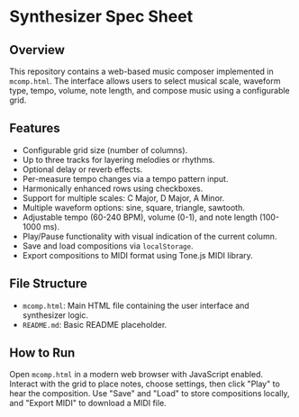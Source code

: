 # Synthesizer Spec Sheet

## Overview
This repository contains a web-based music composer implemented in `mcomp.html`. The interface allows users to select musical scale, waveform type, tempo, volume, note length, and compose music using a configurable grid.

## Features
- Configurable grid size (number of columns).
- Up to three tracks for layering melodies or rhythms.
- Optional delay or reverb effects.
- Per-measure tempo changes via a tempo pattern input.
- Harmonically enhanced rows using checkboxes.
- Support for multiple scales: C Major, D Major, A Minor.
- Multiple waveform options: sine, square, triangle, sawtooth.
- Adjustable tempo (60-240 BPM), volume (0-1), and note length (100-1000 ms).
- Play/Pause functionality with visual indication of the current column.
- Save and load compositions via `localStorage`.
- Export compositions to MIDI format using Tone.js MIDI library.

## File Structure
- `mcomp.html`: Main HTML file containing the user interface and synthesizer logic.
- `README.md`: Basic README placeholder.

## How to Run
Open `mcomp.html` in a modern web browser with JavaScript enabled. Interact with the grid to place notes, choose settings, then click "Play" to hear the composition. Use "Save" and "Load" to store compositions locally, and "Export MIDI" to download a MIDI file.

